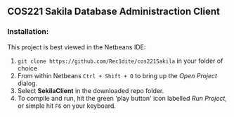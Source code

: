 ## COS221 Sakila Database Administraction Client

### Installation:

This project is best viewed in the Netbeans IDE:

1) `git clone https://github.com/Rec1dite/cos221Sakila` in your folder of choice
2) From within Netbeans `Ctrl + Shift + O` to bring up the *Open Project* dialog.
3) Select **SekilaClient** in the downloaded repo folder.
4) To compile and run, hit the green 'play button' icon labelled *Run Project*, or simple hit `F6` on your keyboard.
